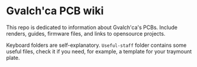 # Gvalch'ca PCB wiki
This repo is dedicated to information about Gvalch'ca's PCBs. Include renders, guides, firmware files, and links to opensource projects.

Keyboard folders are self-explanatory.
`Useful-staff` folder contains some useful files, check it if you need, for example, a template for your traymount plate.